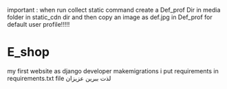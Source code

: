 important : when run collect static command create a Def_prof Dir in media folder in static_cdn dir and then copy an image as def.jpg in Def_prof for default user profile!!!!!


# E_shop
my first website as django developer
makemigrations
i put requirements in requirements.txt file
لذت ببرین عزیزان
